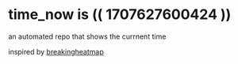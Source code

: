 # time_now is (( 1707627600424 ))

an automated repo that shows the currnent time

inspired by [breakingheatmap](https://github.com/breakingheatmap/breakingheatmap)
